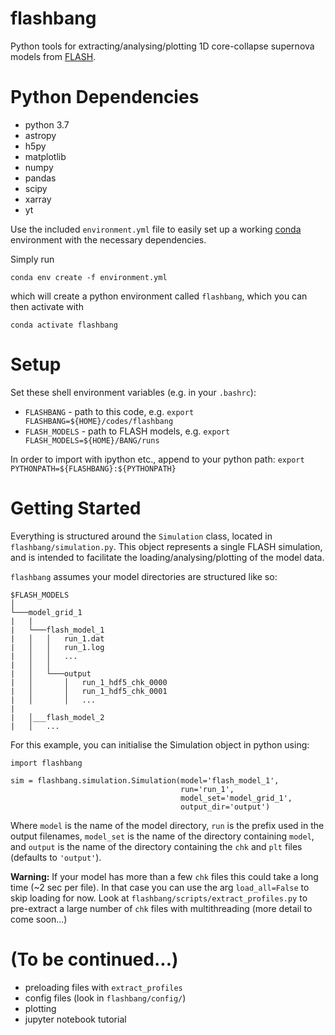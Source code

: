 # flashbang
Python tools for extracting/analysing/plotting 1D core-collapse supernova models from [FLASH](http://flash.uchicago.edu/site/flashcode/).

# Python Dependencies
* python 3.7
* astropy
* h5py
* matplotlib
* numpy
* pandas
* scipy
* xarray
* yt

Use the included `environment.yml` file to easily set up a working [conda](https://docs.conda.io/projects/conda/en/latest/user-guide/tasks/manage-environments.html#creating-an-environment-with-commands) environment with the necessary dependencies.

Simply run 

`conda env create -f environment.yml`

which will create a python environment called `flashbang`, which you can then activate with 

`conda activate flashbang`

# Setup
Set these shell environment variables (e.g. in your `.bashrc`):
* `FLASHBANG` - path to this code, e.g. `export FLASHBANG=${HOME}/codes/flashbang`
* `FLASH_MODELS` - path to FLASH models, e.g. `export FLASH_MODELS=${HOME}/BANG/runs`

In order to import with ipython etc., append to your python path: `export PYTHONPATH=${FLASHBANG}:${PYTHONPATH}`

# Getting Started
Everything is structured around the `Simulation` class, located in `flashbang/simulation.py`. This object represents a single FLASH simulation, and is intended to facilitate the loading/analysing/plotting of the model data.

`flashbang` assumes your model directories are structured like so:
```
$FLASH_MODELS
│
└───model_grid_1
|   |
|   └───flash_model_1
|   │   │   run_1.dat
|   │   │   run_1.log
|   │   │   ...
|   │   │
|   │   └───output
|   │       │   run_1_hdf5_chk_0000
|   │       │   run_1_hdf5_chk_0001
|   │       │   ...
|
|   │___flash_model_2
|   │   ...
```

For this example, you can initialise the Simulation object in python using:
```
import flashbang

sim = flashbang.simulation.Simulation(model='flash_model_1', 
                                      run='run_1', 
                                      model_set='model_grid_1',
                                      output_dir='output')
```
Where `model` is the name of the model directory, `run` is the prefix used in the output filenames, `model_set` is the name of the directory containing `model`, and `output` is the name of the directory containing the `chk` and `plt` files (defaults to `'output'`).

**Warning:** If your model has more than a few `chk` files this could take a long time (~2 sec per file). In that case you can use the arg `load_all=False` to skip loading for now. Look at `flashbang/scripts/extract_profiles.py` to pre-extract a large number of `chk` files with multithreading (more detail to come soon...)

# (To be continued...)
* preloading files with `extract_profiles`
* config files (look in `flashbang/config/`)
* plotting
* jupyter notebook tutorial
